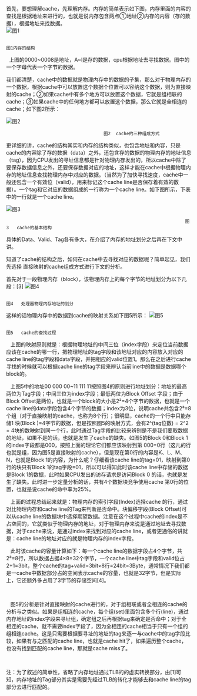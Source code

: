 首先，要想理解cache，先理解内存。内存的简单表示如下图，内存里面的内容的查找是根据地址来进行的，也就是说内存包含两点①地址②内存的内容（存的数据），根据地址来找数据。  
![图1](https://img-blog.csdn.net/20171123102431734)


                                                                                 图1内存的结构

   上图的0000~0008是地址，A~I是存的数据，cpu根据地址去寻找数据。图中的一个字母代表一个字节的数据。    

 我们都清楚，cache中的数据就是物理内存中的数据的子集，那么对于物理内存的一个数据，根据cache中可以放置这个数据个位置可以容纳这个数据，则为直接映射的cache；②如果cache中有多个地方可以放置这个数据，它就是组相联的cache；③如果cache中的任何地方都可以放置这个数据，那么它就是全相连的cache；如下图2所示： 
    
    
![图2](https://img-blog.csdn.net/20171123134230506)


                                         图2  cache的三种组成方式

   更详细的讲，cache的结构其实和内存的结构类似，也包含地址和内容，只是cache的内容除了存的数据（data）之外，还包含存的数据的物理内存的地址信息（tag），因为CPU发出的寻址信息都是针对物理内存发出的，所以cache中除了要保存数据信息之外，还要保存数据对应的地址，这样才能在cache中根据物理内存的地址信息查找物理内存中对应的数据。（当然为了加快寻找速度，cache中一般还包含一个有效位（valid），用来标记这个cache line是否保存着有效的数据）。一个tag和它对应的数据组成的一行称为一个cache line。如下图所示，下表中的一行就是一个cache line。
    
    
![图3](https://img-blog.csdn.net/20171123110419140)


                                                                        图3   cache的基本结构

具体的Data、Valid、Tag各有多大，在介绍了内存的地址划分之后再在下文中讲。

知道了cache的结构之后，如何在cache中去寻找对应的数据呢？简单起见，我们先选择 直接映射的cache组成方式进行下文的分析。

首先对于一段物理内存（block），该物理内存上的每个字节的地址划分为以下几段：[3]
![图4](https://img-blog.csdn.net/20171123144706226)


                                                                           图4   处理器物理内存地址的划分

这样的话物理内存中的数据到cache的映射关系如下图5所示：
![图5](https://img-blog.csdn.net/20171123144810407)


                                                                             图5   cache的查找过程

   上图的映射原则就是：根据物理地址的中间三位（index字段）来定位当前数据应该在cache的哪一行，把物理地址的tag字段和该地址对应的内容放入对应的cache line的tag字段和data字段，并把相应的valid位置1。那么在之后进行cache寻找的时候就可以根据cache line的tag字段来辨认当前line中的数据是数据哪个block的。

   上图5中的地址00 000 00~11 111 11按照图4的原则进行地址划分：地址的最高两位为Tag字段；中间三位为index字段；最低两位为Block Offset 字段；由于Block Offset是两位，也就是一个block的大小是2²=4个字节的数据，也就是一个cache line的data字段包含4个字节的数据；index为3位，说明cache共包含2³=8个组（对于直接映射的cache，也称为8个行）；很明显，cache的一个行中只能存储1 块(Block )=4字节的数据，但是按照图5的映射方式，会有2^(tag位数) = 2^2 = 4块的数映射到同一个行，此时通过Tag字段的比较来辨别是不是我们要取数据的地址，如果不是的话，也就是发生了cache的缺失。如图5的Block 0和Block 1的index字段都是000，按照上面的理论它们都应该映射到第 000=0行（这儿的行也就是组，因为图5是直接映射的cache），但是现在第0行的内容是K、L、M、N，也就是Block 1的内容，为什么呢？仔细看该cache line的tag=01，映射到第0行的块只有Block 1的tag字段=01，所以可以得知此时该cache line中存储的数据是Block 1的数据，此时如果CPU发出的访存请求是访问Block 0 的话，也就是发生了缺失。此时进一步定量分析的话，共有4个数据块竞争使用cache 第0行的位置，也就是说cache的命中率为25%。

   上面的过程总结起来就是：物理内存的索引字段(Index)选择cache 的行，通过对比物理内存和cache line的Tag来判断是否命中。块偏移字段(Block Offset)可以从cache line的数据块中选择期望数据。注意在这个过程中cache的index是不占空间的，它就类似于物理内存的地址，对于物理内存来说是通过地址去寻找数据，对于cache来说，是通过index来找到对应的cache line，或者更通俗的讲就是：cache line的地址对应的就是物理内存的index字段。

   此时该cache的容量计算如下：每一个cache line的数据字段占4个字节，共2³=8行，所以数据占据4×8=32个字节，一个cache line中tag字段和valid位占2+1=3bit，整个cache的tag+valid=3bit×8行=24bit=3Byte，通常情况下我们都是一cache中数据部分占的空间表示cache的容量，也就是32字节，但是实际上，它还额外多占用了3字节的存储空间[4]。

 

   图5的分析是针对直接映射的cache进行的，对于组相联或者全相连的cache的分析与之类似。如果是组相连的cache，每个组(set)里面包含多个行(line)，通过内存地址的index字段来寻址组，确定组之后再根据tag来确定是否命中；对于全相连的cache，就不需要index字段了，因为全相连的cache相当于只有一个组的组相连cache。这是只需要根据要寻址的地址的tag来逐一与cache中的tag字段比较，如果有与之匹配的cache line，也就是cache hit了，如果遍历整个cache，也没有找到匹配的cache line，那就是cache miss了。

 

注：为了叙述的简单性，省略了内存地址通过TLB的的虚实转换部分，由[1]可知，内存地址的Tag部分其实是需要先经过TLB的转化才能够去和cache line的tag部分去进行匹配的。
